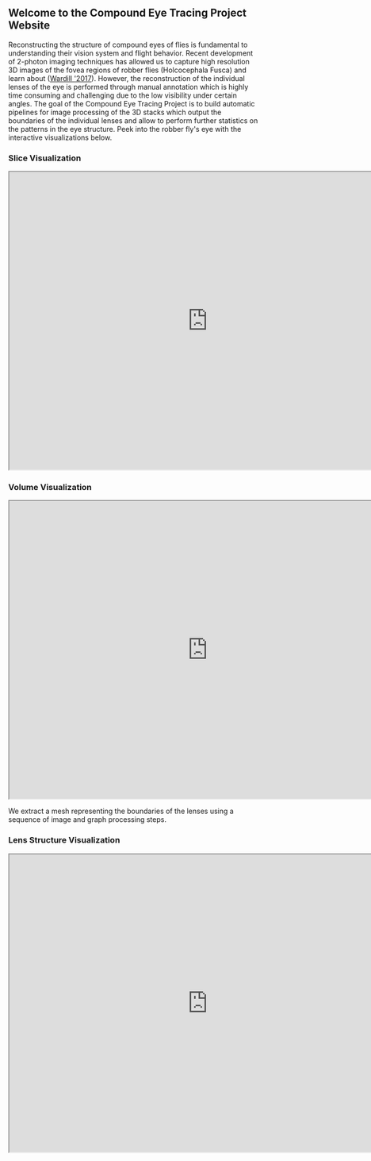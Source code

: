 
<link href="assets/css/style.scss" rel="stylesheet">

## Welcome to the Compound Eye Tracing Project Website

Reconstructing the structure of compound eyes of flies is fundamental to understanding their vision system and flight behavior. Recent development of  2-photon imaging techniques has allowed us to capture high resolution 3D images of the fovea regions of robber flies (Holcocephala Fusca) and learn about  ([Wardill '2017](https://www.cell.com/current-biology/pdf/S0960-9822(17)30085-4.pdf)). However, the reconstruction of the individual lenses of the eye is performed through manual annotation which is highly time consuming and challenging due to the low visibility under certain angles. The goal of the Compound Eye Tracing Project is to build automatic pipelines for image processing of the 3D stacks which output the boundaries of the individual lenses and allow to perform further statistics on the patterns in the eye structure. Peek into the robber fly's eye with the interactive visualizations below.




### Slice Visualization

<div id="contentframe" style="position:relative; top: 160px; left:50px;"> </div>
<iframe src="https://valentina-s.github.io/volumeJS/index.html" height="600" width="800" allowfullscreen="allowfullscreen"> </iframe>



### Volume Visualization

<div id="contentframe" style="position:relative; top: 500px; left:50px; bottom:100px"> </div>
<iframe src="https://valentina-s.github.io/WebGLVolumeRendering/Index_eye.html" height="600" width="800" allowfullscreen="allowfullscreen"> </iframe>
<br/>

We extract a mesh representing the boundaries of the lenses using a sequence of image and graph processing steps. 

### Lens Structure Visualization

<div id="contentframe" style="position:relative; top: 500px; left:50px; bottom:100px"> </div>
<iframe src="https://plot.ly/~vms/195.embed" height="600" width="800" allowfullscreen="allowfullscreen"> </iframe>
<br/>



